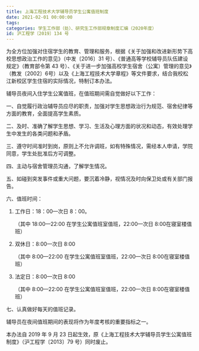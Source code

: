 ```yaml
---
title: 上海工程技术大学辅导员学生公寓值班制度
date: 2021-02-01 00:00:00
tags: 
categories: 学生工作部（处）、研究生工作部规章制度汇编（2020年度）
id: 沪工程学〔2019〕134 号
---
```


为全方位加强对住宿学生的教育、管理和服务，根据《关于加强和改进新形势下高校思想政治工作的意见》（中发〔2016〕31 号）、《普通高等学校辅导员队伍建设规定》（教育部令第 43 号）、《关于进一步加强高校学生宿舍（公寓）管理的意见》（教发〔2002〕6号）以及《上海工程技术大学章程》等文件要求，结合我校松江新校区学生住宿的实际情况，特制订本办法。

辅导员夜间入住学生公寓值班，在值班期间需自觉做好以下工作：

一、自觉履行政治辅导员应尽的职责，加强对学生思想政治行为规范、宿舍纪律等方面的教育，全面提高学生素质。

二、及时、准确了解学生思想、学习、生活及心理方面的状况和动态，有效处理学生中发生的各类问题和矛盾。

三、遵守时间准时到岗，原则上不允许调班，如有特殊情况，需经本人申请，学院同意，学生处批准后方可调整。

四、主动与宿舍管理员沟通，了解学生情况。

五、如碰到突发事件或重大问题，要沉着冷静，视情况及时向保卫处或有关部门报告。

六、值班时间：

1. 工作日：18：00—次日 8：00。

   （其中 18:00—22:00 在学生公寓值班室值班，22:00—次日 8:00在寝室楼值班）

2. 双休日：8:00—次日 8:00

   （其中 8:00—22:00 在学生公寓值班室值班，22:00—次日 8:00在寝室楼值班）

3. 法定日：8:00—次日 8:00

   （其中 8:00—22:00 在学生公寓值班室值班，22:00—次日 8:00在寝室楼值班）

七、认真做好每天的值班记录。

辅导员在夜间值班期间的表现将作为年度考核的重要指标之一。

本办法自 2019 年 9 月 23 日起生效，原《上海工程技术大学辅导员学生公寓值班制度》（沪工程学〔2013〕79 号）同时废止。
